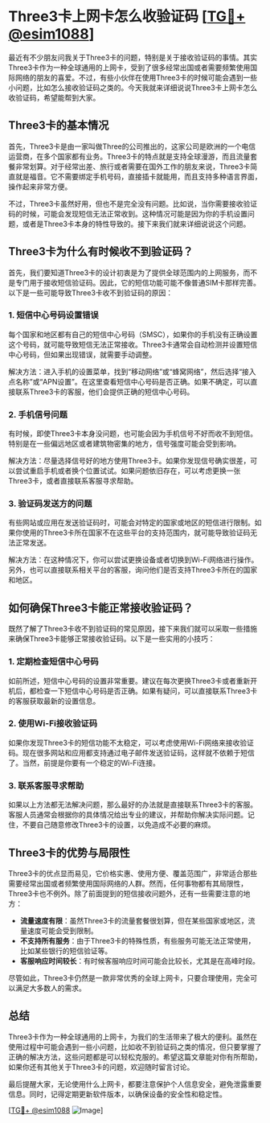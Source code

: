 # Three3卡上网卡怎么收验证码 [[TG💪+ @esim1088](https://t.me/s/esim1088)]

最近有不少朋友问我关于Three3卡的问题，特别是关于接收验证码的事情。其实Three3卡作为一种全球通用的上网卡，受到了很多经常出国或者需要频繁使用国际网络的朋友的喜爱。不过，有些小伙伴在使用Three3卡的时候可能会遇到一些小问题，比如怎么接收验证码之类的。今天我就来详细说说Three3卡上网卡怎么收验证码，希望能帮到大家。

## Three3卡的基本情况

首先，Three3卡是由一家叫做Three的公司推出的，这家公司是欧洲的一个电信运营商，在多个国家都有业务。Three3卡的特点就是支持全球漫游，而且流量套餐非常划算。对于经常出差、旅行或者需要在国外工作的朋友来说，Three3卡简直就是福音。它不需要绑定手机号码，直接插卡就能用，而且支持多种语言界面，操作起来非常方便。

不过，Three3卡虽然好用，但也不是完全没有问题。比如说，当你需要接收验证码的时候，可能会发现短信无法正常收到。这种情况可能是因为你的手机设置问题，或者是Three3卡本身的特性导致的。接下来我们就来详细说说这个问题。

## Three3卡为什么有时候收不到验证码？

首先，我们要知道Three3卡的设计初衷是为了提供全球范围内的上网服务，而不是专门用于接收短信验证码。因此，它的短信功能可能不像普通SIM卡那样完善。以下是一些可能导致Three3卡收不到验证码的原因：

### 1. 短信中心号码设置错误

每个国家和地区都有自己的短信中心号码（SMSC），如果你的手机没有正确设置这个号码，就可能导致短信无法正常接收。Three3卡通常会自动检测并设置短信中心号码，但如果出现错误，就需要手动调整。

解决方法：进入手机的设置菜单，找到“移动网络”或“蜂窝网络”，然后选择“接入点名称”或“APN设置”。在这里查看短信中心号码是否正确。如果不确定，可以直接联系Three3卡的客服，他们会提供正确的短信中心号码。

### 2. 手机信号问题

有时候，即使Three3卡本身没问题，也可能会因为手机信号不好而收不到短信。特别是在一些偏远地区或者建筑物密集的地方，信号强度可能会受到影响。

解决方法：尽量选择信号好的地方使用Three3卡。如果你发现信号确实很差，可以尝试重启手机或者换个位置试试。如果问题依旧存在，可以考虑更换一张Three3卡，或者直接联系客服寻求帮助。

### 3. 验证码发送方的问题

有些网站或应用在发送验证码时，可能会对特定的国家或地区的短信进行限制。如果你使用的Three3卡所在国家不在这些平台的支持范围内，就可能导致验证码无法正常发送。

解决方法：在这种情况下，你可以尝试更换设备或者切换到Wi-Fi网络进行操作。另外，也可以直接联系相关平台的客服，询问他们是否支持Three3卡所在的国家和地区。

## 如何确保Three3卡能正常接收验证码？

既然了解了Three3卡收不到验证码的常见原因，接下来我们就可以采取一些措施来确保Three3卡能够正常接收验证码。以下是一些实用的小技巧：

### 1. 定期检查短信中心号码

如前所述，短信中心号码的设置非常重要。建议在每次更换Three3卡或者重新开机后，都检查一下短信中心号码是否正确。如果有疑问，可以直接联系Three3卡的客服获取最新的设置信息。

### 2. 使用Wi-Fi接收验证码

如果你发现Three3卡的短信功能不太稳定，可以考虑使用Wi-Fi网络来接收验证码。现在很多网站和应用都支持通过电子邮件发送验证码，这样就不依赖于短信了。当然，前提是你要有一个稳定的Wi-Fi连接。

### 3. 联系客服寻求帮助

如果以上方法都无法解决问题，那么最好的办法就是直接联系Three3卡的客服。客服人员通常会根据你的具体情况给出专业的建议，并帮助你解决实际问题。记住，不要自己随意修改Three3卡的设置，以免造成不必要的麻烦。

## Three3卡的优势与局限性

Three3卡的优点显而易见，它价格实惠、使用方便、覆盖范围广，非常适合那些需要经常出国或者频繁使用国际网络的人群。然而，任何事物都有其局限性，Three3卡也不例外。除了前面提到的短信接收问题外，还有一些需要注意的地方：

- **流量速度有限**：虽然Three3卡的流量套餐很划算，但在某些国家或地区，流量速度可能会受到限制。
- **不支持所有服务**：由于Three3卡的特殊性质，有些服务可能无法正常使用，比如某些银行的短信验证等。
- **客服响应时间较长**：有时候客服响应时间可能会比较长，尤其是在高峰时段。

尽管如此，Three3卡仍然是一款非常优秀的全球上网卡，只要合理使用，完全可以满足大多数人的需求。

## 总结

Three3卡作为一种全球通用的上网卡，为我们的生活带来了极大的便利。虽然在使用过程中可能会遇到一些小问题，比如收不到验证码之类的情况，但只要掌握了正确的解决方法，这些问题都是可以轻松克服的。希望这篇文章能对你有所帮助，如果你还有其他关于Three3卡的问题，欢迎随时留言讨论。

最后提醒大家，无论使用什么上网卡，都要注意保护个人信息安全，避免泄露重要信息。同时，记得定期更新软件版本，以确保设备的安全性和稳定性。

[[TG💪+ @esim1088](https://t.me/s/esim1088) ![Image](https://i.postimg.cc/4NQfJmqS/Snipaste-2025-05-13-00-14-12.png)]